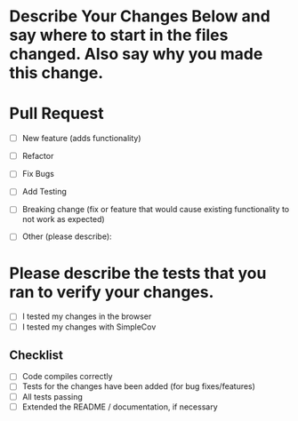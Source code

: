 # Describe Your Changes Below and say where to start in the files changed. Also say why you made this change.

# Pull Request
- [ ] New feature (adds functionality)
- [ ] Refactor
- [ ] Fix Bugs
- [ ] Add Testing
- [ ] Breaking change (fix or feature that would cause existing functionality to not work as expected)
- [ ] Other (please describe):


# Please describe the tests that you ran to verify your changes.
- [ ] I tested my changes in the browser
- [ ] I tested my changes with SimpleCov

## Checklist
- [ ] Code compiles correctly
- [ ] Tests for the changes have been added (for bug fixes/features)
- [ ] All tests passing
- [ ] Extended the README / documentation, if necessary
